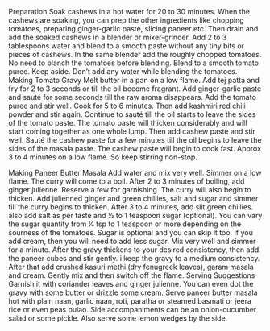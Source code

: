 Preparation
Soak cashews in a hot water for 20 to 30 minutes. When the cashews are soaking, you can prep the other ingredients like chopping tomatoes, preparing ginger-garlic paste, slicing paneer etc.
Then drain and add the soaked cashews in a blender or mixer-grinder.
Add 2 to 3 tablespoons water and blend to a smooth paste without any tiny bits or pieces of cashews.
In the same blender add the roughly chopped tomatoes. No need to blanch the tomatoes before blending.
Blend to a smooth tomato puree. Keep aside. Don’t add any water while blending the tomatoes.
Making Tomato Gravy
Melt butter in a pan on a low flame. Add tej patta and fry for 2 to 3 seconds or till the oil become fragrant.
Add ginger-garlic paste and sauté for some seconds till the raw aroma disappears.
Add the tomato puree and stir well. Cook for 5 to 6 minutes. Then add kashmiri red chili powder and stir again. Continue to sauté till the oil starts to leave the sides of the tomato paste. The tomato paste will thicken considerably and will start coming together as one whole lump. 
Then add cashew paste and stir well. Sauté the cashew paste for a few minutes till the oil begins to leave the sides of the masala paste.
The cashew paste will begin to cook fast. Approx 3 to 4 minutes on a low flame. So keep stirring non-stop.



Making Paneer Butter Masala
Add water and mix very well. Simmer on a low flame.
The curry will come to a boil. 
After 2 to 3 minutes of boiling, add ginger julienne. Reserve a few for garnishing. The curry will also begin to thicken.
Add julienned ginger and green chillies, salt and sugar and simmer till the curry begins to thicken.
After 3 to 4 minutes, add slit green chillies. also add salt as per taste and ½ to 1 teaspoon sugar (optional). 
You can vary the sugar quantity from ¼ tsp to 1 teaspoon or more depending on the sourness of the tomatoes. Sugar is optional and you can skip it too. If you add cream, then you will need to add less sugar.
Mix very well and simmer for a minute.
After the gravy thickens to your desired consistency, then add the paneer cubes and stir gently. i keep the gravy to a medium consistency. 
After that add crushed kasuri methi (dry fenugreek leaves), garam masala and cream. Gently mix and then switch off the flame. 
Serving Suggestions
Garnish it with coriander leaves and ginger julienne. 
You can even dot the gravy with some butter or drizzle some cream. 
Serve paneer butter masala hot with plain naan, garlic naan, roti, paratha or steamed basmati or jeera rice or even peas pulao.
Side accompaniments can be an onion-cucumber salad or some pickle. Also serve some lemon wedges by the side. 